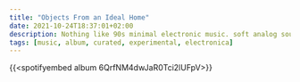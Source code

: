 ```yaml
---
title: "Objects From an Ideal Home"
date: 2021-10-24T18:37:01+02:00
description: Nothing like 90s minimal electronic music. soft analog sounds
tags: [music, album, curated, experimental, electronica]
---
```


{{<spotifyembed album 6QrfNM4dwJaR0Tci2lUFpV>}}